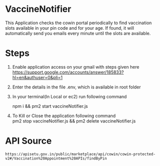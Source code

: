 # VaccineNotifier 
This Application checks the cowin portal periodically to find vaccination slots available in your pin code and for your age. If found, it will automatically send you emails every minute until the slots are available.


# Steps 

1) Enable application access on your gmail with steps given here
    https://support.google.com/accounts/answer/185833?hl=en&authuser=0&pli=1 

2) Enter the details in the file .env, which is available in root folder

3) In your terminal(In Local or ec2) run following command 

    npm i && pm2 start vaccineNotifier.js

4) To Kill or Close the application  following command  
    pm2 stop vaccineNotifier.js && pm2 delete vaccineNotifier.js

# API Source
    https://apisetu.gov.in/public/marketplace/api/cowin/cowin-protected-v2#/Vaccination%20Appointment%20APIs/findByPin

